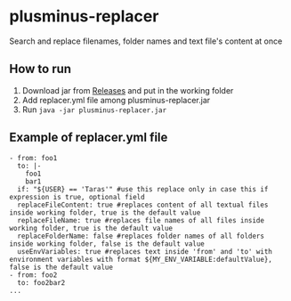 # plusminus-replacer
Search and replace filenames, folder names and text file's content at once

## How to run
1. Download jar from [Releases](https://github.com/plusminus-software/plusminus-replacer/releases)
and put in the working folder
2. Add replacer.yml file among plusminus-replacer.jar
3. Run ```java -jar plusminus-replacer.jar```

## Example of replacer.yml file
```
- from: foo1
  to: |-
    foo1
    bar1
  if: "${USER} == 'Taras'" #use this replace only in case this if expression is true, optional field
  replaceFileContent: true #replaces content of all textual files inside working folder, true is the default value
  replaceFileName: true #replaces file names of all files inside working folder, true is the default value
  replaceFolderName: false #replaces folder names of all folders inside working folder, false is the default value
  useEnvVariables: true #replaces text inside 'from' and 'to' with environment variables with format ${MY_ENV_VARIABLE:defaultValue}, false is the default value
- from: foo2
  to: foo2bar2
...
```
